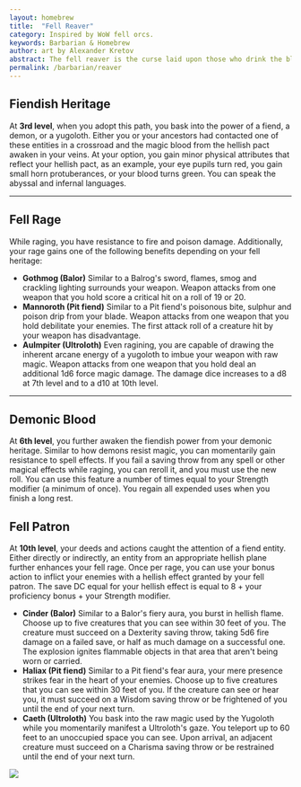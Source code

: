 ```yaml
---
layout: homebrew
title:  "Fell Reaver"
category: Inspired by WoW fell orcs.
keywords: Barbarian & Homebrew
author: art by Alexander Kretov
abstract: The fell reaver is the curse laid upon those who drink the blood of a fiend. The demonic essence corrupts whoever drinks it, granting them unholy strength. The demonic blood runs through many barbaric clans that made pacts with hellish entities in ancient times. Some barbarians have learned to tap the fiendish power to fuel their rage even against fiends themselves.
permalink: /barbarian/reaver
---
```





## Fiendish Heritage


At **3rd level**, when you adopt this path, you bask into the power of a fiend, a demon, or a yugoloth. Either you or your ancestors had contacted one of these entities in a crossroad and the magic blood from the hellish pact awaken in your veins. At your option, you gain minor physical attributes that reflect your hellish pact, as an example, your eye pupils turn red, you gain small horn protuberances, or your blood turns green.  You can speak the abyssal and infernal languages. 

___

## Fell Rage


While raging, you have resistance to fire and poison damage. Additionally, your rage gains one of the following benefits depending on your fell heritage:



* **Gothmog (Balor)** Similar to a Balrog's sword, flames, smog and crackling lighting surrounds your weapon. Weapon attacks from one weapon that you hold score a critical hit on a roll of 19 or 20. 
* **Mannoroth (Pit fiend)**  Similar to a Pit fiend's poisonous bite, sulphur and poison drip from your blade. Weapon attacks from one weapon that you hold debilitate your enemies. The first attack roll of a creature hit by your weapon has disadvantage. 
* **Aulmpiter (Ultroloth)** Even ragining, you are capable of drawing the inherent arcane energy of a yugoloth to imbue your weapon with raw magic. Weapon attacks from one weapon that you hold deal an additional 1d6 force magic damage. The damage dice increases to a d8 at 7th level and to a d10 at 10th level.

___

## Demonic Blood

At **6th level**, you further awaken the fiendish power from your demonic heritage. Similar to how demons resist magic, you can momentarily gain resistance to spell effects. If you fail a saving throw from any spell or other magical effects while raging, you can reroll it, and you must use the new roll. You can use this feature a number of times equal to your Strength modifier (a minimum of once). You regain all expended uses when you finish a long rest.



## Fell Patron

At **10th level**, your deeds and actions caught the attention of a fiend entity. Either directly or indirectly, an entity from an appropriate hellish plane further enhances your fell rage. Once per rage, you can use your bonus action to inflict your enemies with a hellish effect granted by your fell patron. The save DC equal for your hellish effect is equal to 8 + your proficiency bonus + your Strength modifier.



* **Cinder (Balor)** Similar to a Balor's fiery aura, you burst in hellish flame. Choose up to five creatures that you can see within 30 feet of you. The creature must succeed on a Dexterity saving throw, taking 5d6 fire damage on a failed save, or half as much damage on a successful one. The explosion ignites flammable objects in that area that aren't being worn or carried.
* **Haliax (Pit fiend)**  Similar to a Pit fiend's fear aura, your mere presence strikes fear in the heart of your enemies. Choose up to five creatures that you can see within 30 feet of you. If the creature can see or hear you, it must succeed on a Wisdom saving throw or be frightened of you until the end of your next turn.
* **Caeth (Ultroloth)** You bask into the raw magic used by the Yugoloth while you momentarily manifest a Ultroloth's gaze. You teleport up to 60 feet to an unoccupied space you can see. Upon arrival, an adjacent creature must succeed on a Charisma saving throw or be restrained until the end of your next turn.


<img src='https://i.pinimg.com/564x/2e/6a/15/2e6a15fc3c835f5c1260e28cdf449de3.jpg'
  style='style=overflow: hidden; mix-blend-mode:multiply'/>  
    

  